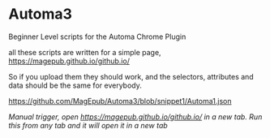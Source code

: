 # Automa3
Beginner Level scripts for the Automa Chrome Plugin

all these scripts are written for a simple page, https://magepub.github.io/github.io/

So if you upload them they should work, and the selectors, attributes and data should be the same for everybody.

https://github.com/MagEpub/Automa3/blob/snippet1/Automa1.json

*Manual trigger, open https://magepub.github.io/github.io/ in a new tab. Run this from any tab and it will open it in a new tab*

